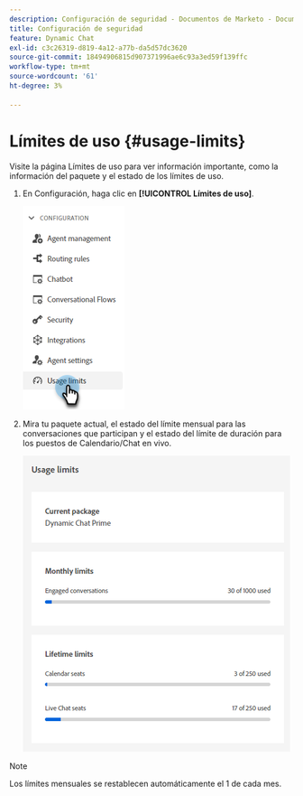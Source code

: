 ```yaml
---
description: Configuración de seguridad - Documentos de Marketo - Documentación del producto
title: Configuración de seguridad
feature: Dynamic Chat
exl-id: c3c26319-d819-4a12-a77b-da5d57dc3620
source-git-commit: 18494906815d907371996ae6c93a3ed59f139ffc
workflow-type: tm+mt
source-wordcount: '61'
ht-degree: 3%

---
```


# Límites de uso {#usage-limits}

Visite la página Límites de uso para ver información importante, como la información del paquete y el estado de los límites de uso.

1. En Configuración, haga clic en **[!UICONTROL Límites de uso]**.

   ![](assets/usage-limits-1.png)

1. Mira tu paquete actual, el estado del límite mensual para las conversaciones que participan y el estado del límite de duración para los puestos de Calendario/Chat en vivo.

   ![](assets/usage-limits-2.png)

>[!NOTE]
>
>Los límites mensuales se restablecen automáticamente el 1 de cada mes.
